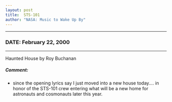 ```yaml
---
layout: post
title:  STS-101
author: "NASA: Music to Wake Up By"
---
```


----
### DATE: February 22, 2000
----
Haunted House by Roy Buchanan

##### Comment:
* since the opening lyrics say I just moved into a new house today.... in honor of the STS-101 crew entering what will be a new home for astronauts and cosmonauts later this year.
